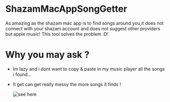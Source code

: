 # ShazamMacAppSongGetter
As amazing as the shazam mac app is to find songs around you,it does not connect with your shazam account and does not suggest other providers but apple music! This tool solves the problem :D!

# Why you may ask ?
- Im lazy and i dont want to copy & paste in my music player all the songs i found...
- It get can get really messy the more songs it finds ! 

  ![see here](https://cl.ly/3u0z2r254227/Screen%20Recording%202018-04-28%20at%2007.23%20PM.gif)
